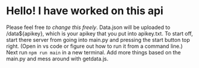 # Hello! I have worked on this api

Please feel free *to change this freely*. Data.json will be uploaded to /data${apikey}, which is your apikey that you put into apikey.txt. To start off, start there server from going into main.py and pressing the start button top right. (Open in vs code or figure out how to run it from a command line.) Next run ```npm run main``` in a new terminal. Add more things based on the main.py and mess around with getdata.js.
